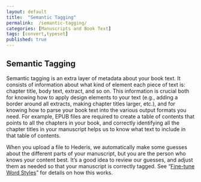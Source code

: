 ```yaml
---
layout: default
title:  "Semantic Tagging"
permalink:  /semantic-tagging/
categories: [Manuscripts and Book Text]
tags: [convert,typeset]
published: true
---
```


<section data-type="chapter" class="hsecchapter" data-hederis-type="hsecchapter" id="semantic-tagging" data-pi-attrs="id: semantic-tagging; data-tags: convert,typeset;" role="doc-chapter" data-tags="convert,typeset" data-author-name=" " data-book-title=" " title="Semantic Tagging"><h1 data-hederis-type="hblkchaptitle" class="hblkchaptitle" id="p3b7cdcEe">Semantic Tagging</h1>
    <p class="hblkp" data-hederis-type="hblkp" id="p02kgU2jl">Semantic tagging is an extra layer of metadata about your book text. It consists of information about what kind of element each piece of text is: chapter title, body text, extract, and so on. This information is crucial both for knowing how to apply design elements to your text (e.g., adding a border around all extracts, making chapter titles larger, etc.), and for knowing how to parse your book text into the various output formats you need. For example, EPUB files are required to create a table of contents that points to all the chapters in your book, and correctly identifying all the chapter titles in your manuscript helps us to know what text to include in that table of contents.</p>
    <p class="hblkp" data-hederis-type="hblkp" id="pbOjFHFdK">When you upload a file to Hederis, we automatically make some guesses about the different parts of your manuscript, but you are the person who knows your content best. It&#8217;s a good idea to review our guesses, and adjust them as needed so that your manuscript is correctly tagged. See &#8220;<a href="{% post_url 2019-10-21-16-Fine-tuneWordStyles %}" id="phMC0R7AX"><span class="Hyperlink" id="pxdOL2rZr">Fine-tune Word Styles</span></a>&#8221; for details on how this works.</p>
    </section>
    